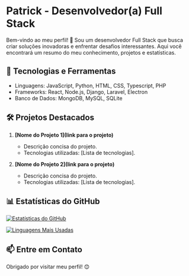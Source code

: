 # Patrick - Desenvolvedor(a) Full Stack

Bem-vindo ao meu perfil! 👋 Sou um desenvolvedor Full Stack que busca criar soluções inovadoras e enfrentar desafios interessantes. Aqui você encontrará um resumo do meu conhecimento, projetos e estatísticas.

## 🚀 Tecnologias e Ferramentas

- Linguagens: JavaScript, Python, HTML, CSS, Typescript, PHP
- Frameworks: React, Node.js, Django, Laravel, Electron
- Banco de Dados: MongoDB, MySQL, SQLite

<!--
## 🌱 Atualmente Aprendendo

Estou atualmente focado em aprimorar minhas habilidades e conhecimentos
-->
## 🛠️ Projetos Destacados

1. **[Nome do Projeto 1](link para o projeto)**
   - Descrição concisa do projeto.
   - Tecnologias utilizadas: [Lista de tecnologias].

2. **[Nome do Projeto 2](link para o projeto)**
   - Descrição concisa do projeto.
   - Tecnologias utilizadas: [Lista de tecnologias].

## 📊 Estatísticas do GitHub

[![Estatísticas do GitHub](https://github-readme-stats.vercel.app/api?username=PatrickFS18&show_icons=true&count_private=true&hide=stars)](https://github.com/PatrickFS18)

[![Linguagens Mais Usadas](https://github-readme-stats.vercel.app/api/top-langs/?username=PatrickFS18&layout=compact)](https://github.com/PatrickFS18)

## 📫 Entre em Contato
<!--
- LinkedIn: [Seu Nome no LinkedIn](link do seu perfil)
-->
Obrigado por visitar meu perfil! 😊
